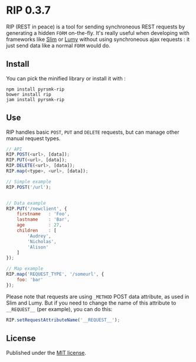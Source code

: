 RIP 0.3.7
=========

RIP (REST in peace) is a tool for sending synchroneous REST requests by generating a hidden `FORM` on-the-fly. It's really useful when developing with frameworks like [Slim](http://www.slimframework.com) or [Lumy](https://github.com/pyrsmk/Lumy) without using synchroneous ajax requests : it just send data like a normal `FORM` would do.

Install
-------

You can pick the minified library or install it with :

```
npm install pyrsmk-rip
bower install rip
jam install pyrsmk-rip
```

Use
---

RIP handles basic `POST`, `PUT` and `DELETE` requests, but can manage other manual request types.

```js
// API
RIP.POST(<url>, [data]);
RIP.PUT(<url>, [data]);
RIP.DELETE(<url>, [data]);
RIP.map(<type>, <url>, [data]);

// Simple example
RIP.POST('/url');


// Data example
RIP.PUT('/newclient', {
    firstname   : 'Foo',
    lastname    : 'Bar',
    age         : 27,
    children    : [
        'Audrey',
        'Nicholas',
        'Alison'
    ]
});

// Map example
RIP.map('REQUEST_TYPE', '/someurl', {
    foo: 'bar'
});
```

Please note that requests are using `_METHOD` POST data attribute, as used in Slim and Lumy. But if you need to change the name of this attribute to `__REQUEST__` (per example), you can do this:

```javascript
RIP.setRequestAttributeName('__REQUEST__');
```

License
-------

Published under the [MIT license](http://dreamysource.mit-license.org).
